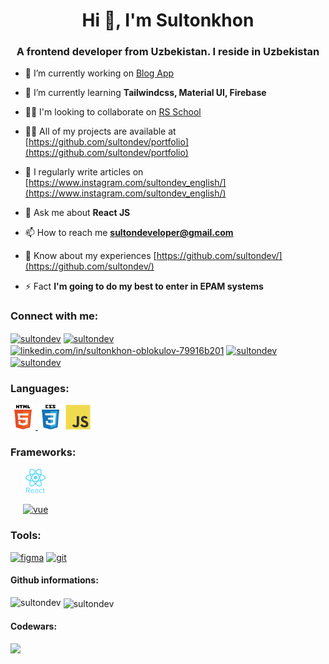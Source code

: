 <h1 align="center">Hi 👋, I'm Sultonkhon</h1>
<h3 align="center">A frontend developer from Uzbekistan. I reside in Uzbekistan</h3>

- 🔭 I’m currently working on [Blog App](https://learn-app-blog.vercel.app/)

- 🌱 I’m currently learning **Tailwindcss, Material UI, Firebase**

- 👯‍♂️ I'm looking to collaborate on [RS School](https://docs.rs.school/#/)

- 👨‍💻 All of my projects are available at [https://github.com/sultondev/portfolio](https://github.com/sultondev/portfolio)

- 📝 I regularly write articles on [https://www.instagram.com/sultondev_english/](https://www.instagram.com/sultondev_english/)

- 💬 Ask me about **React JS**

- 📫 How to reach me **sultondeveloper@gmail.com**

- 📄 Know about my experiences [https://github.com/sultondev/](https://github.com/sultondev/)

- ⚡ Fact **I'm going to do my best to enter in EPAM systems**

<h3 align="left">Connect with me:</h3>
<p align="left">
<a href="https://codepen.io/sultondev" target="blank"><img align="center" src="https://raw.githubusercontent.com/rahuldkjain/github-profile-readme-generator/master/src/images/icons/Social/codepen.svg" alt="sultondev" height="30" width="40" /></a>
<a href="https://twitter.com/sultondev" target="blank"><img align="center" src="https://raw.githubusercontent.com/rahuldkjain/github-profile-readme-generator/master/src/images/icons/Social/twitter.svg" alt="sultondev" height="30" width="40" /></a>
<a href="https://linkedin.com/in/linkedin.com/in/sultonkhon-oblokulov-79916b201" target="blank"><img align="center" src="https://raw.githubusercontent.com/rahuldkjain/github-profile-readme-generator/master/src/images/icons/Social/linked-in-alt.svg" alt="linkedin.com/in/sultonkhon-oblokulov-79916b201" height="30" width="40" /></a>
<a href="https://instagram.com/sultondev" target="blank"><img align="center" src="https://raw.githubusercontent.com/rahuldkjain/github-profile-readme-generator/master/src/images/icons/Social/instagram.svg" alt="sultondev" height="30" width="40" /></a>
<a href="https://dribbble.com/sultondeveloper" target="blank"><img align="center" src="https://raw.githubusercontent.com/rahuldkjain/github-profile-readme-generator/master/src/images/icons/Social/dribbble.svg" alt="sultondev" height="30" width="40" /></a>
</p>

<h3 align="left">Languages:</h3>
<p align="left"> 
<a href="https://www.w3.org/html/" target="_blank"> <img src="https://raw.githubusercontent.com/devicons/devicon/master/icons/html5/html5-original-wordmark.svg" alt="html5" width="40" height="40"/></a><a href="https://www.w3schools.com/css/" target="_blank"> 
<img src="https://raw.githubusercontent.com/devicons/devicon/master/icons/css3/css3-original-wordmark.svg" alt="css3" width="40" height="40"/></a> <a href="https://developer.mozilla.org/en-US/docs/Web/JavaScript" target="_blank"> <img src="https://raw.githubusercontent.com/devicons/devicon/master/icons/javascript/javascript-original.svg" alt="javascript" width="40" height="40"/></a>
</p>

<h3 align="left">Frameworks:</h3>
<p align="left">
<a href="https://reactjs.org/" target="_blank"> <img src="https://raw.githubusercontent.com/devicons/devicon/master/icons/react/react-original-wordmark.svg" style="margin: 0 20px;" alt="react" width="40" height="40"/> </a>

  <a href="https://reactjs.org/" target="_blank"> <img src="https://w7.pngwing.com/pngs/854/555/png-transparent-vue-js-hd-logo-thumbnail.png" alt="vue" style="margin: 0 20px;" width="40" height="40"/> </a>
</p>
  
<h3 align="left">Tools:</h3>
<p align="left">
<a href="https://www.figma.com/" target="_blank"> <img src="https://www.vectorlogo.zone/logos/figma/figma-icon.svg" alt="figma" width="40" height="40"/></a>
<a href="https://git-scm.com/" target="_blank"> <img src="https://www.vectorlogo.zone/logos/git-scm/git-scm-icon.svg" alt="git" width="40" height="40"/> </a>
</p>

<h4 align="left">Github informations:</h4>
<p><img align="left" src="https://github-readme-stats.vercel.app/api/top-langs?username=sultondev&show_icons=true&locale=en&layout=compact" alt="sultondev" /></p>

<p>&nbsp;<img align="center" src="https://github-readme-stats.vercel.app/api?username=sultondev&show_icons=true&locale=en" alt="sultondev" /></p>

<h4 align="left">Codewars:</h4>
<div align="center" style="display: flex; justify-content: center; text-align: center ; align-items:center; ">
  <img style="display: flex; align-items:center; " src="https://www.codewars.com/users/sultondev/badges/large" width="600" />
</div>

